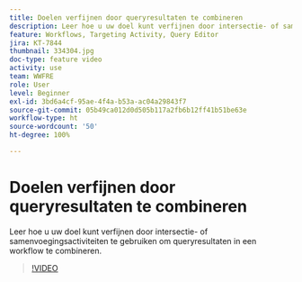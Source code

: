 ```yaml
---
title: Doelen verfijnen door queryresultaten te combineren
description: Leer hoe u uw doel kunt verfijnen door intersectie- of samenvoegingsactiviteiten te gebruiken om queryresultaten in een workflow te combineren.
feature: Workflows, Targeting Activity, Query Editor
jira: KT-7844
thumbnail: 334304.jpg
doc-type: feature video
activity: use
team: WWFRE
role: User
level: Beginner
exl-id: 3bd6a4cf-95ae-4f4a-b53a-ac04a29843f7
source-git-commit: 05b49ca012d0d505b117a2fb6b12ff41b51be63e
workflow-type: ht
source-wordcount: '50'
ht-degree: 100%

---
```


# Doelen verfijnen door queryresultaten te combineren

Leer hoe u uw doel kunt verfijnen door intersectie- of samenvoegingsactiviteiten te gebruiken om queryresultaten in een workflow te combineren.

>[!VIDEO](https://video.tv.adobe.com/v/334304?quality=12&learn=on)
